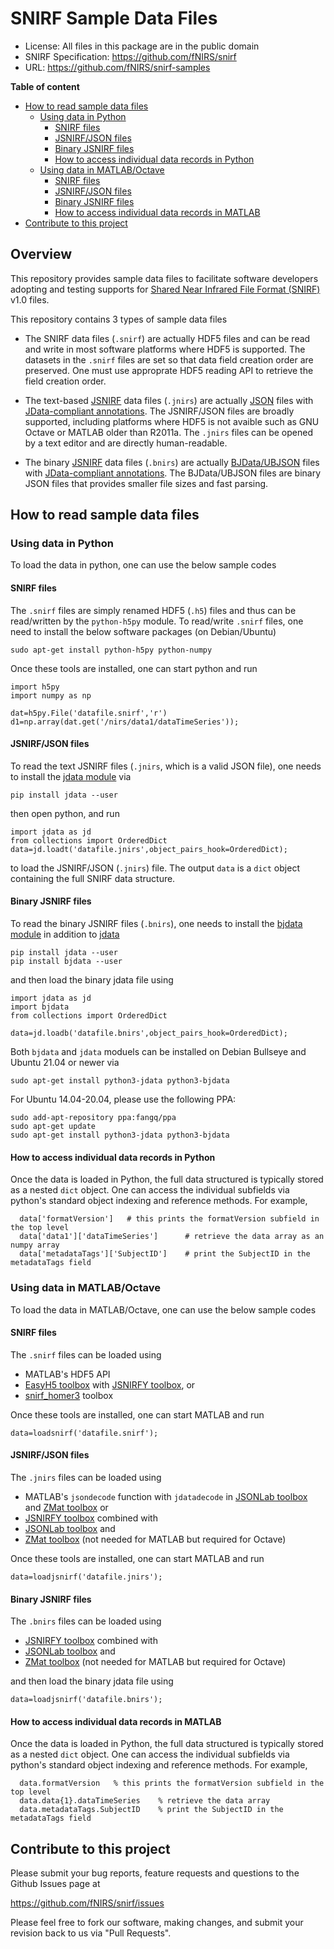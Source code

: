 SNIRF Sample Data Files
============================================================

* License: All files in this package are in the public domain
* SNIRF Specification: https://github.com/fNIRS/snirf
* URL: https://github.com/fNIRS/snirf-samples

**Table of content**

- [How to read sample data files](#how-to-read-sample-data-files)
  * [Using data in Python](#using-data-in-python)
    + [SNIRF files](#snirf-files)
    + [JSNIRF/JSON files](#jsnirfjson-files)
    + [Binary JSNIRF files](#binary-jsnirf-files)
    + [How to access individual data records in Python](#how-to-access-individual-data-records-in-python)
  * [Using data in MATLAB/Octave](#using-data-in-matlaboctave)
    + [SNIRF files](#snirf-files)
    + [JSNIRF/JSON files](#jsnirfjson-files)
    + [Binary JSNIRF files](#binary-jsnirf-files)
    + [How to access individual data records in MATLAB](#how-to-access-individual-data-records-in-matlab)
- [Contribute to this project](#contribute-to-this-project)

## Overview

This repository provides sample data files to facilitate software developers
adopting and testing supports for [Shared Near Infrared File Format (SNIRF)](https://github.com/fNIRS/snirf/blob/master/snirf_specification.md)
v1.0 files.

This repository contains 3 types of sample data files

- The SNIRF data files (`.snirf`) are actually HDF5 files and can be read
  and write in most software platforms where HDF5 is supported. The datasets 
  in the `.snirf` files are set so that data field creation order are preserved.
  One must use approprate HDF5 reading API to retrieve the field creation order.

- The text-based [JSNIRF](https://github.com/NeuroJSON/jsnirf) data files 
  (`.jnirs`) are actually [JSON](https://json.org) files with 
  [JData-compliant annotations](https://neurojson.org). The JSNIRF/JSON files
  are broadly supported, including platforms where HDF5 is not avaible
  such as GNU Octave or MATLAB older than R2011a. The `.jnirs` files can be opened
  by a text editor and are directly human-readable.

- The binary [JSNIRF](https://github.com/NeuroJSON/jsnirf) data files 
  (`.bnirs`) are actually [BJData/UBJSON](https://github.com/NeuroJSON/bjdata) 
  files with [JData-compliant annotations](https://neurojson.org). The BJData/UBJSON 
  files are binary JSON files that provides smaller file sizes and fast parsing.


## How to read sample data files
### Using data in Python

To load the data in python, one can use the below sample codes

#### SNIRF files

The `.snirf` files are simply renamed HDF5 (`.h5`) files and thus 
can be read/written by the `python-h5py` module. To read/write `.snirf`
files, one need to install the below software packages (on Debian/Ubuntu)

```
sudo apt-get install python-h5py python-numpy
```
Once these tools are installed, one can start python and run
```
import h5py
import numpy as np

dat=h5py.File('datafile.snirf','r')
d1=np.array(dat.get('/nirs/data1/dataTimeSeries'));
```


#### JSNIRF/JSON files

To read the text JSNIRF files (`.jnirs`, which is a valid JSON file), one needs to install 
the [jdata module](https://pypi.org/project/jdata) via

```
pip install jdata --user
```

then open python, and run
```
import jdata as jd
from collections import OrderedDict
data=jd.loadt('datafile.jnirs',object_pairs_hook=OrderedDict);
```
to load the JSNIRF/JSON (`.jnirs`) file. The output `data` is a `dict` object
containing the full SNIRF data structure.

#### Binary JSNIRF files

To read the binary JSNIRF files (`.bnirs`), one needs to install the 
[bjdata module](https://pypi.org/project/bjdata) in addition to
[jdata](https://pypi.org/project/jdata)
```
pip install jdata --user
pip install bjdata --user
```
and then load the binary jdata file using
```
import jdata as jd
import bjdata
from collections import OrderedDict

data=jd.loadb('datafile.bnirs',object_pairs_hook=OrderedDict);
```
Both `bjdata` and `jdata` moduels can be installed on Debian Bullseye and
Ubuntu 21.04 or newer via 
```
sudo apt-get install python3-jdata python3-bjdata
```
For Ubuntu 14.04-20.04, please use the following PPA:
```
sudo add-apt-repository ppa:fangq/ppa
sudo apt-get update
sudo apt-get install python3-jdata python3-bjdata
```


#### How to access individual data records in Python

Once the data is loaded in Python, the full data structured is typically stored as a nested `dict` object.
One can access the individual subfields via python's standard object indexing and reference methods. For 
example, 

```
  data['formatVersion']   # this prints the formatVersion subfield in the top level
  data['data1']['dataTimeSeries']      # retrieve the data array as an numpy array
  data['metadataTags']['SubjectID']    # print the SubjectID in the metadataTags field
```

### Using data in MATLAB/Octave

To load the data in MATLAB/Octave, one can use the below sample codes

#### SNIRF files

The `.snirf` files can be loaded using 
- MATLAB's HDF5 API
- [EasyH5 toolbox](https://github.com/NeuroJSON/zmat) with [JSNIRFY toolbox](https://github.com/NeuroJSON/jsnirfy), or
- [snirf_homer3](https://github.com/fNIRS/snirf_homer3) toolbox


Once these tools are installed, one can start MATLAB and run
```
data=loadsnirf('datafile.snirf');
```


#### JSNIRF/JSON files

The `.jnirs` files can be loaded using 
- MATLAB's `jsondecode` function with `jdatadecode` in [JSONLab toolbox](https://github.com/NeuroJSON/jsonlab) and [ZMat toolbox](https://github.com/NeuroJSON/zmat)
or
- [JSNIRFY toolbox](https://github.com/NeuroJSON/jsnirfy) combined with 
- [JSONLab toolbox](https://github.com/NeuroJSON/jsonlab) and 
- [ZMat toolbox](https://github.com/NeuroJSON/zmat) (not needed for MATLAB but required for Octave)

Once these tools are installed, one can start MATLAB and run

```
data=loadjsnirf('datafile.jnirs');
```

#### Binary JSNIRF files

The `.bnirs` files can be loaded using 
- [JSNIRFY toolbox](https://github.com/NeuroJSON/jsnirfy) combined with 
- [JSONLab toolbox](https://github.com/NeuroJSON/jsonlab) and 
- [ZMat toolbox](https://github.com/NeuroJSON/zmat) (not needed for MATLAB but required for Octave)

and then load the binary jdata file using
```
data=loadjsnirf('datafile.bnirs');
```

#### How to access individual data records in MATLAB

Once the data is loaded in Python, the full data structured is typically stored as a nested `dict` object.
One can access the individual subfields via python's standard object indexing and reference methods. For 
example, 

```
  data.formatVersion   % this prints the formatVersion subfield in the top level
  data.data{1}.dataTimeSeries    % retrieve the data array
  data.metadataTags.SubjectID    % print the SubjectID in the metadataTags field
```

## Contribute to this project

Please submit your bug reports, feature requests and questions to the Github Issues page at

https://github.com/fNIRS/snirf/issues

Please feel free to fork our software, making changes, and submit your revision back
to us via "Pull Requests".

